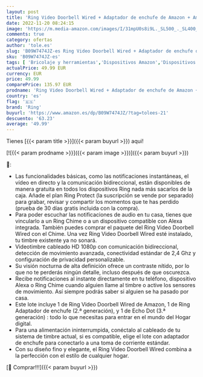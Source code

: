 ```yaml
---
layout: post
title: 'Ring Video Doorbell Wired + Adaptador de enchufe de Amazon + Amazon Echo Dot  3.ª generación  - Altavoz inteligente con Alexa | Vídeo HD  detección de movimiento avanzada y adaptador de enchufe'
date: 2022-11-20 08:24:15
image: 'https://m.media-amazon.com/images/I/31mpU0s8i9L._SL500_._SL400_.jpg'
comments: true
category: ofertas
author: 'tole.es'
slug: 'B09W7474JZ-es Ring Video Doorbell Wired + Adaptador de enchufe de Amazon...'
sku: 'B09W7474JZ-es'
tags: [ 'Bricolaje y herramientas','Dispositivos Amazon','Dispositivos Amazon y Accesorios','Instalación eléctrica','Interfonos','Paquetes de dispositivos','Prevención y seguridad','Seguridad e iluminación para hogar inteligente','Sensores de movimiento','Sistemas de seguridad para el hogar','Timbres con vídeo','alexa','amazon','echo','ring','🇪🇸', ]
actualPrice: 49.99 EUR
currency: EUR
price: 49.99
comparePrice: 135.97 EUR
prodname: 'Ring Video Doorbell Wired + Adaptador de enchufe de Amazon + Amazon Echo Dot  3.ª generación  - Altavoz inteligente con Alexa | Vídeo HD  detección de movimiento avanzada y adaptador de enchufe'
country: 'es'
flag: '🇪🇸'
brand: 'Ring'
buyurl: 'https://www.amazon.es/dp/B09W7474JZ/?tag=tolees-21'
descuento: '63.23'
average: '49.99'
---
```


Tienes [{{< param title >}}]({{< param buyurl >}}) aqui!

[![{{< param prodname >}}]({{< param image >}})]({{< param buyurl >}})

🔎:

- Las funcionalidades básicas, como las notificaciones instantáneas, el vídeo en directo y la comunicación bidireccional, están disponibles de manera gratuita en todos los dispositivos Ring nada más sacarlos de la caja. Añade el plan Ring Protect (la suscripción se vende por separado) para grabar, revisar y compartir los momentos que te has perdido (prueba de 30 días gratis incluida con la compra).
- Para poder escuchar las notificaciones de audio en tu casa, tienes que vincularlo a un Ring Chime o a un dispositivo compatible con Alexa integrada. También puedes comprar el paquete del Ring Video Doorbell Wired con el Chime. Una vez Ring Video Doorbell Wired esté instalado, tu timbre existente ya no sonará.
- Videotimbre cableado HD 1080p con comunicación bidireccional, detección de movimiento avanzada, conectividad estándar de 2,4 Ghz y configuración de privacidad personalizable.
- Su visión nocturna de alta definición ofrece un contraste nítido, por lo que no te perderás ningún detalle, incluso después de que oscurezca.
- Recibe notificaciones al instante directamente en tu teléfono, dispositivo Alexa o Ring Chime cuando alguien llame al timbre o active los sensores de movimiento. Así siempre podrás saber si alguien se ha pasado por casa.
- Este lote incluye 1 de Ring Video Doorbell Wired de Amazon, 1 de Ring Adaptador de enchufe (2.ª generación), y 1 de Echo Dot (3.ª generación) : todo lo que necesitas para entrar en el mundo del Hogar digital.
- Para una alimentación ininterrumpida, conéctalo al cableado de tu sistema de timbre actual, si es compatible, elige el lote con adaptador de enchufe para conectarlo a una toma de corriente estándar.
- Con su diseño fino y elegante, el Ring Video Doorbell Wired combina a la perfección con el estilo de cualquier hogar.

[🛒 Comprar!!!]({{< param buyurl >}})
